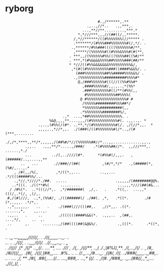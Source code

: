 # ryborg

                                              #.,/******,.**                             
                                         .,..,//*..   .,,***,.                           
                                       ...,**//**.........,***.*                         
                                     *,*///***,,,//(##((/,,*****.                        
                                   /,*//******/((#%%%%%%%(//***** .                      
                                   .*******/(#%%%###%%%%%%%#(/,*/. .                     
                                  .,******/#%%###(((((%%%%%%%#/**,                       
                                   ,*****/(%%%%%%#((#%%%&%%%#(#(**,                      
                                 . ***,,/(%%%%%%#%%(((%%%%##((%#/**                      
                                 . ***,*(#%&&&&%%%%##%%%%%###(##/**                      
                                 * *///((#%%&&&&&&&%%%%%%%%%%&/,                       
                                  ,*(#((#%%%%%%%%%%###((####%&&%/. .                     
                                    (###%%%%%%%%%##%%#####%%%%&%/ .                      
                                   .,(%%%%%%%%%%%##########%%%%#*                        
                                     @,/###%%%%%%#(((//((%%#%%#*                         
                                       ,####%%%%%#/,,.,..,*(%%*                          
                                       .###%%%%%%%%#((/**(#%%(,,                         
                                        #%%%%%%%%%%%%%##%%%%(                            
                                      @ #%%%%%%%%%%%%%%%%%%# #                           
                                       /%%%%%#########%%%##*/                            
                                       *%%%%%%%##########(,,                             
                                      .*%%%%%%%%########%/,                              
                              .,*  ...,*##%%%%%%%%%%%%%%%. .                             
                        %&@,,,,**....,,,/(#%%%%%%%%%%%%#(. .,,..,. *                     
                   .,..,(#%%(/(#*. ..**,*/(#%%%%%%%%%%#(/. ,/(//*,,.  *                  
                   ,,,,,.,*//*,,.  ./(###(/((#%%%%%%%#(/*..,/(#(***,........             
             ./,/*,****,,**/*,,,,,,/(##%#/*//(%%%%%%##//*...,,.............,,.,          
             .,,..   .,,,**/*.....,/###/    .*(#%%%%##//*.  ,,///***,. ......,*./        
             ...         ../(,..////(#*.      *(#%%#(/,,,.   ,(######/..,....,,**        
           ..   ...       .//###//(##(          ,(#/*,*/*   .,(#####(*,(%#/,...,.*       
        , /#(,,/%(,        ,*/((*,,...         ..,,...     .*/(((#####%%/...             
        .,*//,*////*./##.  .....                      .,,,,,/(########@@%.               
       ..*(((. ./((**#%(     .........                 ...,,,*///(##(#&...             
      / /#%(*.  ..*(((//*,.  ,*/#######(  ,/,.   .    .*((,.  ...,,*(((/,.*(/, ,(/,.     
     #,/(#(///,  .,*,(%%#/, ./((######(/ ./##(. ,*,   .*((*.       ./#(*,.,,,. .*/*,.    
     .,*,,,,,,.   ..   .    ./(###(///(((##,.   ,//*,,. .((*.      ......,*,    ,,..,.   
     .,,..   .     ..       ./((((((####%&&(*.  .,,,..  ,(##,.      ...,*/,     ..  ,.   
     ..      ,.      .......,/(##((((##(&@&%/.         .,(((*.      .*((*,          .    
   ..          .,**,  ...,,,,,,,***///**/(/,.     .     ./((,,*,,,,,...,,.          ..   
  ...     ..  .,/((/,      .    ..,,,,/(/(/.           ..*(/..,,***,..,**.     .    ,*,  
  *.         .*/((//*   ,(*         ,/(/*      ..,****,*(/..    ....**,  ....    ./// ,
./(*,.       ,/((/**,  ..,*(*                .*/*.,(#%(/*,**.       ,/(,...,/(/     ..* ,
/#***,.   ./#/*/((/*,,,.  .(#(,           ./((*/*,*(##***,,,....  .*#%*..    ..       .. 
//.,**,...,/#*....,,.     ,((#/,        */((*. ../###(*,,,,,**,..,,*##,..        ..    . 
....      ,*/,     **     ./#(*,      .*##(,.....**(/*...   ....,###*,..  ...,*  ((/.  ..
         ,/(#*.            ,/###,,.             .,*,..*(##(/*,.,**,,.... .,*///,,(/,   .*
